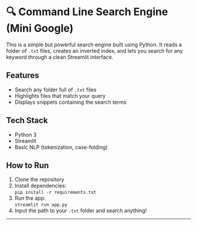 # 🔍 Command Line Search Engine (Mini Google)

This is a simple but powerful search engine built using Python. It reads a folder of `.txt` files, creates an inverted index, and lets you search for any keyword through a clean Streamlit interface.

## Features

- Search any folder full of `.txt` files
- Highlights files that match your query
- Displays snippets containing the search terms

## Tech Stack

- Python 3
- Streamlit
- Basic NLP (tokenization, case-folding)

## How to Run

1. Clone the repository  
2. Install dependencies:  
   `pip install -r requirements.txt`  
3. Run the app:  
   `streamlit run app.py`  
4. Input the path to your `.txt` folder and search anything!



---
